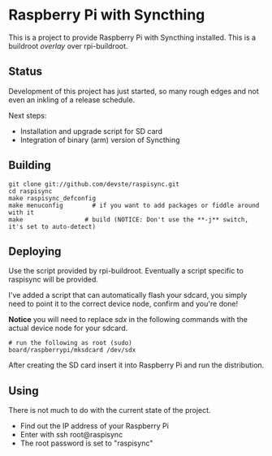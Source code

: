 Raspberry Pi with Syncthing
===========================

This is a project to provide Raspberry Pi with Syncthing installed. This is a buildroot *overlay* over rpi-buildroot.

Status
------

Development of this project has just started, so many rough edges and not even an inkling of a release schedule.

Next steps:
* Installation and upgrade script for SD card
* Integration of binary (arm) version of Syncthing

Building
--------

	git clone git://github.com/devste/raspisync.git
	cd raspisync
	make raspisync_defconfig
	make menuconfig        # if you want to add packages or fiddle around with it
	make                 # build (NOTICE: Don't use the **-j** switch, it's set to auto-detect)

Deploying
---------

Use the script provided by rpi-buildroot. Eventually a script specific to raspisync will be provided.

I've added a script that can automatically flash your sdcard, you simply need
to point it to the correct device node, confirm and you're done!

**Notice** you will need to replace *sdx* in the following commands with the
actual device node for your sdcard.

    # run the following as root (sudo)
    board/raspberrypi/mksdcard /dev/sdx

After creating the SD card insert it into Raspberry Pi and run the distribution.

Using
-----

There is not much to do with the current state of the project.

* Find out the IP address of your Raspberry Pi
* Enter with ssh root@raspisync
* The root password is set to "raspisync"
